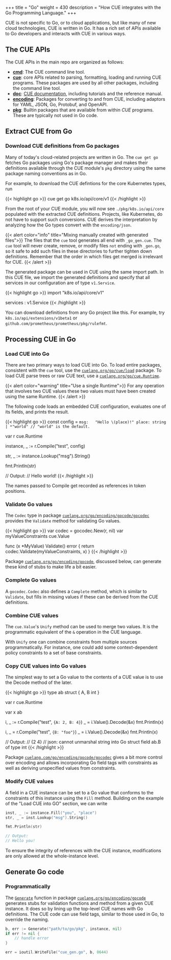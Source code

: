 +++
title = "Go"
weight = 430
description = "How CUE integrates with the Go Programming Language."
+++

CUE is not specific to Go, or to cloud applications, but like many of
new cloud technologies, CUE is written in Go. It has a rich set of APIs
available to Go developers and interacts with CUE in various ways.

## The CUE APIs

The CUE APIs in the main repo are organized as follows:

- [**cmd**](https://godoc.org/cuelang.org/go/cmd):
  The CUE command line tool.
- [**cue**](https://godoc.org/cuelang.org/go/cue):
  core APIs related to parsing, formatting, loading and running CUE programs.
  These packages are used by all other packages, including the command line tool.
- [**doc**](https://godoc.org/cuelang.org/go/doc):
  [CUE documentation](/docs/references),
  including tutorials and the reference manual.
- [**encoding**](https://godoc.org/cuelang.org/go/encoding):
  Packages for converting to and from CUE, including adaptors for YAML, JSON,
  Go, Protobuf, and OpenAPI.
- [**pkg**](https://godoc.org/cuelang.org/go/pkg):
  Builtin packages that are available from within _CUE_ programs.
  These are typically not used in Go code.


## Extract CUE from Go

### Download CUE definitions from Go packages

Many of today's cloud-related projects are written in Go.
The `cue get go` fetches Go packages using Go's package manager
and makes their definitions available through the CUE module's `pkg` directory
using the same package naming conventions as in Go.

For example, to download the CUE defintions for the core Kubernetes types, run

{{< highlight go >}}
cue get go k8s.io/api/core/v1
{{< /highlight >}}

From the root of your CUE module<!--TODO(ref)-->, you will now see
`./pkg/k8s.io/api/core` populated with the extracted CUE definitions.
Projects, like Kubernetes, do not have to support such conversions.
CUE derives the interpretation by analyzing how the Go types convert
with the `encoding/json`.

{{< alert color="info" title="Mixing manually created with generated files">}}
The files that the `cue` tool generates all end with `_go_gen.cue`.
The `cue` tool will never create, remove, or modify
files `not` ending with `_gen.go`,
so it safe to add such files in these directories to further tighten down
definitions.
Remember that the order in which files get merged is irrelevant for CUE.
{{< /alert >}}

The generated package can be used in CUE using the same import path.
In this CUE file, we import the generated definitions and specify that
all services in our configuration are of type `v1.Service`.

{{< highlight go >}}
import "k8s.io/api/core/v1"

services <Name>: v1.Service
{{< /highlight >}}

You can download definitions from any Go project like this.
For example, try
`k8s.io/api/extensions/v1beta1`
or
`github.com/prometheus/prometheus/pkg/rulefmt`.



## Processing CUE in Go

### Load CUE into Go

There are two primary ways to load CUE into Go.
To load entire packages, consistent with the `cue` tool,
use the
[`cuelang.org/go/cue/load`](https://godoc.org/cuelang.org/go/cue/load)
package.
To load CUE parse trees or raw CUE text, use a
[`cuelang.org/go/cue.Runtime`](https://godoc.org/cuelang.org/go/cue#Runtime).

{{< alert color="warning" title="Use a single Runtime">}}
For any operation that involves two CUE values these two values must have
been created using the same Runtime.
{{< /alert >}}

The following code loads an embedded CUE configuration,
evaluates one of its fields, and prints the result.

{{< highlight go >}}
const config = `
msg:   "Hello \(place)!"
place: string | *"world" // "world" is the default.
`

var r cue.Runtime

instance, _ := r.Compile("test", config)

str, _ := instance.Lookup("msg").String()

fmt.Println(str)

// Output:
// Hello world!
{{< /highlight >}}

The names passed to Compile get recorded as references in token positions.


### Validate Go values

The `Codec` type in package
[`cuelang.org/go/encoding/gocode/gocodec`](https://godoc.org/cuelang.org/go/encoding/gocode/gocodec)
 provides the `Validate`
method for validating Go values.

{{< highlight go >}}
var codec = gocodec.New(r, nil)
var myValueConstraints cue.Value

func (x *MyValue) Validate() error {
    return codec.Validate(myValueConstraints, x)
}
{{< /highlight >}}

Package
[`cuelang.org/go/encoding/gocode`](https://godoc.org/cuelang.org/go/encoding/gocode),
discussed below,
can generate these kind of stubs to make life a bit easier.


### Complete Go values

A `gocodec.Codec` also defines a `Complete` method, which is similar to
`Validate`, but fills in missing values if these can be derived from the
CUE definitions.


### Combine CUE values

The `cue.Value`'s `Unify` method can be used to merge two values.
It is the programmatic equivalent of the `&` operation in the CUE language.

With `Unify` one can combine constraints from multiple sources programmatically.
For instance, one could add some context-dependent policy constraints to
a set of base constraints.


### Copy CUE values into Go values

The simplest way to set a Go value to the contents of a CUE value
is to use the Decode method of the later.

{{< highlight go >}}
type ab struct { A, B int }

var r cue.Runtime

var x ab

i, _ := r.Compile("test", `{A: 2, B: 4}`)
_ = i.Value().Decode(&x)
fmt.Println(x)

i, _ = r.Compile("test", `{B: "foo"}`)
_ = i.Value().Decode(&x)
fmt.Println(x)

// Output:
// {2 4}
// json: cannot unmarshal string into Go struct field ab.B of type int
{{< /highlight >}}

Package
[`cuelang.com/go/encoding/gocode/gocodec`](https://godoc.org/cuelang.org/go/encoding/gocode/gocodec)
 gives a bit more control
over encoding and allows incorporating Go field tags with constraints as
well as deriving unspecified values from constraints.


### Modify CUE values

A field in a CUE instance can be set to a Go value that conforms to the
constraints of this instance using the `Fill` method.
Building on the example of the "Load CUE into GO" section, we can write

```go
inst, _ := instance.Fill("you", "place")
str, _ = inst.Lookup("msg").String()

fmt.Println(str)

// Output:
// Hello you!

```

To ensure the integrity of references with the CUE instance,
modifications are only allowed at the whole-instance level.


## Generate Go code

### Programmatically

The [`Generate`](https://godoc.org/cuelang.org/go/encoding/gocode#Generate)
function in package
[`cuelang.org/go/encoding/gocode`](https://godoc.org/cuelang.org/go/encoding/gocode)
generates stubs for validation functions and method from a given CUE instance.
It does so by lining up the top-level CUE names with Go definitions.
The CUE code can use field tags, similar to those used in Go,
to override the naming.
```go
b, err := Generate("path/to/go/pkg", instance, nil)
if err != nil {
    // handle error
}

err = ioutil.WriteFile("cue_gen.go", b, 0644)
```
